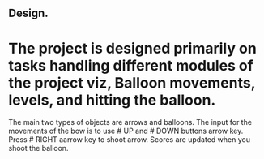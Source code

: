 ## Design.

# The project is designed primarily on tasks handling different modules of the project viz, Balloon movements, levels, and hitting the balloon. 
The main two types of objects are arrows and balloons. 
The input for the movements of the bow is to use # UP and # DOWN buttons arrow key.
Press # RIGHT aarrow key to shoot arrow.
Scores are updated when you shoot the balloon.


